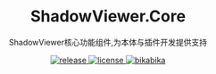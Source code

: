 <div align="center">
  
# ShadowViewer.Core

ShadowViewer核心功能组件,为本体与插件开发提供支持


</div>
<p align="center">
   <a href="https://github.com/kitUIN/ShadowViewer.Core/releases">
    <img src="https://img.shields.io/github/v/release/kitUIN/ShadowViewer?color=blueviolet&include_prereleases" alt="release">
  </a>
  <a href="https://raw.githubusercontent.com/kitUIN/ShadowViewer/master/LICENSE">
    <img src="https://img.shields.io/github/license/kitUIN/ShadowViewer" alt="license">
  </a>
  <a href="https://t.me/+fEYa0cq8iwA4NmVl">
    <img src="https://img.shields.io/badge/插件管理器版本-20230808-blue?style=flat" alt="bikabika">
  </a>
</p>



